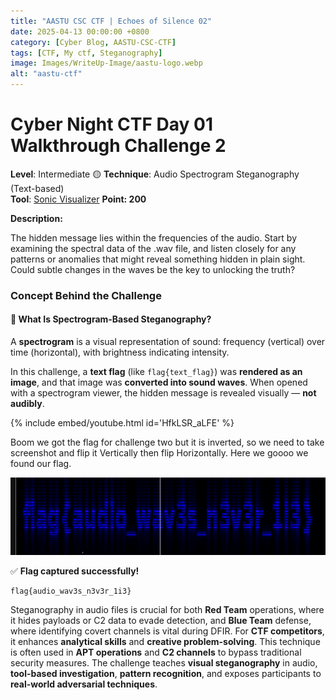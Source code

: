```yaml
---
title: "AASTU CSC CTF | Echoes of Silence 02"
date: 2025-04-13 00:00:00 +0800
category: [Cyber Blog, AASTU-CSC-CTF]
tags: [CTF, My ctf, Steganography]
image: Images/WriteUp-Image/aastu-logo.webp
alt: "aastu-ctf"
---
```

# Cyber Night CTF Day 01 Walkthrough Challenge 2

**Level**: Intermediate  🟡
**Technique**: Audio Spectrogram Steganography (Text-based)  
**Tool**: [Sonic Visualizer](https://www.sonicvisualiser.org/)
**Point: 200**

**Description:**

The hidden message lies within the frequencies of the audio. Start by examining the spectral data of the .wav file, and listen closely for any patterns or anomalies that might reveal something hidden in plain sight. Could subtle changes in the waves be the key to unlocking the truth?

### Concept Behind the Challenge

#### 🎵 What Is Spectrogram-Based Steganography?

A **spectrogram** is a visual representation of sound: frequency (vertical) over time (horizontal), with brightness indicating intensity.

In this challenge, a **text flag** (like `flag{text_flag}`) was **rendered as an image**, and that image was **converted into sound waves**. When opened with a spectrogram viewer, the hidden message is revealed visually — **not audibly**.

{% include embed/youtube.html id='HfkLSR_aLFE' %}

Boom we got the flag for challenge two but it is inverted, so we need to take screenshot and flip it Vertically then flip Horizontally. Here we goooo we found our flag.

![flag1](Images/WriteUp-Image/flag1.png)

✅ **Flag captured successfully!**

```sh
flag{audio_wav3s_n3v3r_1i3}
```

Steganography in audio files is crucial for both **Red Team** operations, where it hides payloads or C2 data to evade detection, and **Blue Team** defense, where identifying covert channels is vital during DFIR. For **CTF competitors**, it enhances **analytical skills** and **creative problem-solving**. This technique is often used in **APT operations** and **C2 channels** to bypass traditional security measures. The challenge teaches **visual steganography** in audio, **tool-based investigation**, **pattern recognition**, and exposes participants to **real-world adversarial techniques**.
